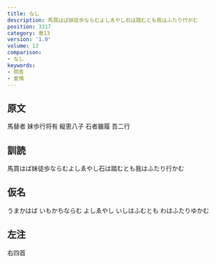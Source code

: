 ```yaml
---
title: なし
description: 馬買はば妹徒歩ならむよしゑやし石は踏むとも我はふたり行かむ
position: 3317
category: 巻13
version: '1.0'
volume: 13
comparison:
- なし
keywords:
- 問答
- 愛情
---
```


## 原文

馬替者 妹歩行将有 縦恵八子 石者雖履 吾二行

## 訓読

馬買はば妹徒歩ならむよしゑやし石は踏むとも我はふたり行かむ

## 仮名

うまかはば いもかちならむ よしゑやし いしはふむとも わはふたりゆかむ

## 左注

右四首
